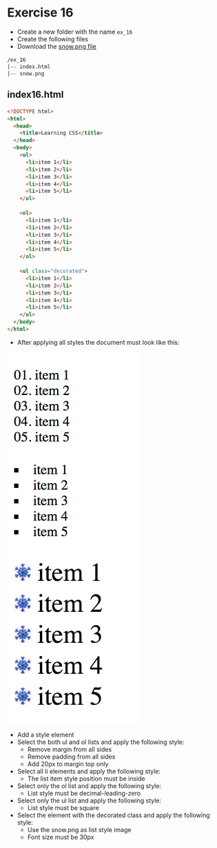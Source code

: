 # Exercise 16

- Create a new folder with the name `ex_16`
- Create the following files
- Download the [snow.png file](https://github.com/prma85/node_comit/blob/master/docs/exercises/css/images/snow.png?raw=true)

```
/ex_16
|-- index.html
|-- snow.png
```

## index16.html

```html
<!DOCTYPE html>
<html>
  <head>
    <title>Learning CSS</title>
  </head>
  <body>
    <ul>
      <li>item 1</li>
      <li>item 2</li>
      <li>item 3</li>
      <li>item 4</li>
      <li>item 5</li>
    </ul>

    <ol>
      <li>item 1</li>
      <li>item 2</li>
      <li>item 3</li>
      <li>item 4</li>
      <li>item 5</li>
    </ol>

    <ul class="decorated">
      <li>item 1</li>
      <li>item 2</li>
      <li>item 3</li>
      <li>item 4</li>
      <li>item 5</li>
    </ul>
  </body>
</html>
```

- After applying all styles the document must look like this:

![Ex 16](../../../resources/exercises/css/results/ex_16.png)

- Add a style element
- Select the both ul and ol lists and apply the following style:
  - Remove margin from all sides
  - Remove padding from all sides
  - Add 20px to margin top only
- Select all li elements and apply the following style:
  - The list item style position must be inside
- Select only the ol list and apply the following style:
  - List style must be decimal-leading-zero
- Select only the ul list and apply the following style:
  - List style must be square
- Select the element with the decorated class and apply the following style:
  - Use the snow.png as list style image
  - Font size must be 30px
